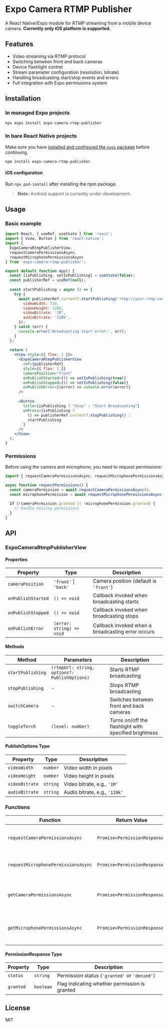 # Expo Camera RTMP Publisher

A React Native/Expo module for RTMP streaming from a mobile device camera. **Currently only iOS platform is supported.**

## Features

- Video streaming via RTMP protocol
- Switching between front and back cameras
- Device flashlight control
- Stream parameter configuration (resolution, bitrate)
- Handling broadcasting start/stop events and errors
- Full integration with Expo permissions system

## Installation

### In managed Expo projects

```bash
npx expo install expo-camera-rtmp-publisher
```

### In bare React Native projects

Make sure you have [installed and configured the `expo` package](https://docs.expo.dev/bare/installing-expo-modules/) before continuing.

```bash
npm install expo-camera-rtmp-publisher
```

#### iOS configuration

Run `npx pod-install` after installing the npm package.

> **Note:** Android support is currently under development.

## Usage

### Basic example

```jsx
import React, { useRef, useState } from 'react';
import { View, Button } from 'react-native';
import { 
  ExpoCameraRtmpPublisherView,
  requestCameraPermissionsAsync,
  requestMicrophonePermissionsAsync
} from 'expo-camera-rtmp-publisher';

export default function App() {
  const [isPublishing, setIsPublishing] = useState(false);
  const publisherRef = useRef(null);
  
  const startPublishing = async () => {
    try {
      await publisherRef.current?.startPublishing('rtmp://your-rtmp-server/live/stream', {
        videoWidth: 720,
        videoHeight: 1280,
        videoBitrate: '1M',
        audioBitrate: '128k',
      });
    } catch (err) {
      console.error('Broadcasting start error:', err);
    }
  };
  
  return (
    <View style={{ flex: 1 }}>
      <ExpoCameraRtmpPublisherView
        ref={publisherRef}
        style={{ flex: 1 }}
        cameraPosition="front"
        onPublishStarted={() => setIsPublishing(true)}
        onPublishStopped={() => setIsPublishing(false)}
        onPublishError={(error) => console.error(error)}
      />
      
      <Button
        title={isPublishing ? "Stop" : "Start Broadcasting"}
        onPress={isPublishing ? 
          () => publisherRef.current?.stopPublishing() : 
          startPublishing
        }
      />
    </View>
  );
}
```

### Permissions

Before using the camera and microphone, you need to request permissions:

```javascript
import { requestCameraPermissionsAsync, requestMicrophonePermissionsAsync } from 'expo-camera-rtmp-publisher';

async function requestPermissions() {
  const cameraPermission = await requestCameraPermissionsAsync();
  const microphonePermission = await requestMicrophonePermissionsAsync();
  
  if (!cameraPermission.granted || !microphonePermission.granted) {
    // Handle missing permissions
  }
}
```

## API

### ExpoCameraRtmpPublisherView

#### Properties

| Property | Type | Description |
|----------|-----|-------------|
| `cameraPosition` | `'front'` \| `'back'` | Camera position (default is `'front'`) |
| `onPublishStarted` | `() => void` | Callback invoked when broadcasting starts |
| `onPublishStopped` | `() => void` | Callback invoked when broadcasting stops |
| `onPublishError` | `(error: string) => void` | Callback invoked when a broadcasting error occurs |

#### Methods

| Method | Parameters | Description |
|--------|------------|-------------|
| `startPublishing` | `(rtmpUrl: string, options?: PublishOptions)` | Starts RTMP broadcasting |
| `stopPublishing` | - | Stops RTMP broadcasting |
| `switchCamera` | - | Switches between front and back cameras |
| `toggleTorch` | `(level: number)` | Turns on/off the flashlight with specified brightness |

#### PublishOptions Type

| Property | Type | Description |
|----------|------|-------------|
| `videoWidth` | `number` | Video width in pixels |
| `videoHeight` | `number` | Video height in pixels |
| `videoBitrate` | `string` | Video bitrate, e.g., `'1M'` |
| `audioBitrate` | `string` | Audio bitrate, e.g., `'128k'` |

### Functions

| Function | Return Value | Description |
|----------|--------------|-------------|
| `requestCameraPermissionsAsync` | `Promise<PermissionResponse>` | Requests permission to use the camera |
| `requestMicrophonePermissionsAsync` | `Promise<PermissionResponse>` | Requests permission to use the microphone |
| `getCameraPermissionsAsync` | `Promise<PermissionResponse>` | Checks current camera permission status |
| `getMicrophonePermissionsAsync` | `Promise<PermissionResponse>` | Checks current microphone permission status |

#### PermissionResponse Type

| Property | Type | Description |
|----------|------|-------------|
| `status` | `string` | Permission status (`'granted'` or `'denied'`) |
| `granted` | `boolean` | Flag indicating whether permission is granted |

## License

MIT
